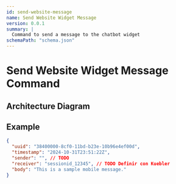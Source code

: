 ```yaml
---
id: send-website-message
name: Send Website Widget Message
version: 0.0.1
summary: |
  Command to send a message to the chatbot widget
schemaPath: "schema.json"
---
```

# Send Website Widget Message Command

## Architecture Diagram

<NodeGraph />

<SchemaViewer file="schema.json" />

## Example

```json title="Simple example"
{
  "uuid": "38400000-8cf0-11bd-b23e-10b96e4ef00d",
  "timestamp": "2024-10-31T23:51:22Z",
  "sender": "", // TODO
  "receiver": "sessionid_12345", // TODO Definir con Kuebler
  "body": "This is a sample mobile message."
}
```
